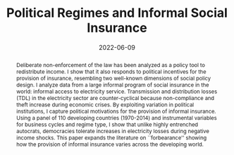 ---
title: "Political Regimes and Informal Social Insurance"
date: 2022-06-09
authors: ["Santiago López-Cariboni"]
publication_types: ["2"]
abstract: "Deliberate non-enforcement of the law has been analyzed as a policy tool to redistribute income. I show that it also responds to political incentives for the provision of insurance, resembling two well-known dimensions of social policy design. I analyze data from a large informal program of social insurance in the world: informal access to electricity service. Transmission and distribution losses (TDL) in the electricity sector are counter-cyclical because non-compliance and theft increase during economic crises. By exploiting variation in political institutions, I capture political motivations for the provision of informal insurance. Using a panel of 110 developing countries (1970-2014) and instrumental variables for business cycles and regime type, I show that unlike highly entrenched autocrats, democracies tolerate increases in electricity losses during negative income shocks. This paper expands the literature on ``forbearance'' showing how the provision of informal insurance varies across the developing world."
featured: true
publication: "***Comparative Political Studies***"
# tags: ["economic cycles", "electricity theft", "informal social policy", "partisan politics"]
# url_pdf: "https://journals.sagepub.com/doi/full/10.1177/00104140221139378"
# doi: "10.1080/13876988.2018.1462604"
links:
- name: DOI
  url: https://journals.sagepub.com/doi/abs/10.1177/00104140221139378
- name: PDF
  url: PoliticalRegimes_losses_Preprint.pdf
- name: Online Appendix
  url: https://journals.sagepub.com/doi/suppl/10.1177/00104140221139378/suppl_file/sj-pdf-1-cps-10.1177_00104140221139378.pdf
- name: Replication Materials
  url: https://dataverse.harvard.edu/dataset.xhtml?persistentId=doi:10.7910/DVN/4SVB14
---